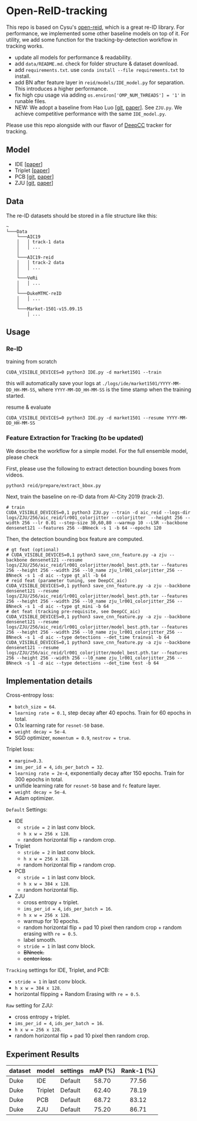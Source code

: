 # Open-ReID-tracking

This repo is based on Cysu's [open-reid](https://github.com/Cysu/open-reid), which is a great re-ID library. For performance, we implemented some other baseline models on top of it. For utility, we add some function for the tracking-by-detection workflow in tracking works. 

- update all models for performance & readability. 
- add ```data/README.md```. check for folder structure & dataset download. 
- add ```requirements.txt```. use ```conda install --file requirements.txt``` to install. 
- add BN after feature layer in ```reid/models/IDE_model.py``` for separation. This introduces a higher performance.
- fix high cpu usage via adding ```os.environ['OMP_NUM_THREADS'] = '1'``` in runable files. 
- NEW: We adopt a baseline from Hao Luo \[[git](https://github.com/michuanhaohao/reid-strong-baseline), [paper](https://arxiv.org/abs/1903.07071)\]. See ```ZJU.py```. We achieve competitive performance with the same `IDE_model.py`. 

Please use this repo alongside with our flavor of [DeepCC](https://github.com/hou-yz/DeepCC_aic) tracker for tracking. 

## Model
- IDE \[[paper](https://www.cv-foundation.org/openaccess/content_iccv_2015/papers/Zheng_Scalable_Person_Re-Identification_ICCV_2015_paper.pdf)\]
- Triplet \[[paper](https://arxiv.org/abs/1703.07737)\]
- PCB \[[git](https://github.com/syfafterzy/PCB_RPP_for_reID), [paper](http://openaccess.thecvf.com/content_ECCV_2018/papers/Yifan_Sun_Beyond_Part_Models_ECCV_2018_paper.pdf)\]
- ZJU \[[git](https://github.com/michuanhaohao/reid-strong-baseline), [paper](https://arxiv.org/abs/1903.07071)\]


## Data
The re-ID datasets should be stored in a file structure like this:
```
~
└───Data
    └───AIC19
    │   │ track-1 data
    │   │ ...
    │
    └───AIC19-reid
    │   │ track-2 data
    │   │ ...
    │
    └───VeRi
    │   │ ...
    │
    └───DukeMTMC-reID
    │   │ ...
    │
    └───Market-1501-v15.09.15
        │ ...
```


## Usage
### Re-ID
training from scratch
```shell script
CUDA_VISIBLE_DEVICES=0 python3 IDE.py -d market1501 --train
```
this will automatically save your logs at `./logs/ide/market1501/YYYY-MM-DD_HH-MM-SS`, where `YYYY-MM-DD_HH-MM-SS` is the time stamp when the training started. 

resume & evaluate
```shell script
CUDA_VISIBLE_DEVICES=0 python3 IDE.py -d market1501 --resume YYYY-MM-DD_HH-MM-SS
```

### Feature Extraction for Tracking (to be updated)
We describe the workflow for a simple model. For the full ensemble model, please check 

First, please use the following to extract detection bounding boxes from videos.
```shell script
python3 reid/prepare/extract_bbox.py
```

Next, train the baseline on re-ID data from AI-City 2019 (track-2). 
```shell script
# train
CUDA_VISIBLE_DEVICES=0,1 python3 ZJU.py --train -d aic_reid --logs-dir logs/ZJU/256/aic_reid/lr001_colorjitter --colorjitter  --height 256 --width 256 --lr 0.01 --step-size 30,60,80 --warmup 10 --LSR --backbone densenet121 --features 256 --BNneck -s 1 -b 64 --epochs 120
```
Then, the detection bounding box feature are computed. 
```shell script
# gt feat (optional)
# CUDA_VISIBLE_DEVICES=0,1 python3 save_cnn_feature.py -a zju --backbone densenet121 --resume logs/ZJU/256/aic_reid/lr001_colorjitter/model_best.pth.tar --features 256 --height 256 --width 256 --l0_name zju_lr001_colorjitter_256 --BNneck -s 1 -d aic --type gt_all -b 64
# reid feat (parameter tuning, see DeepCC_aic)
CUDA_VISIBLE_DEVICES=0,1 python3 save_cnn_feature.py -a zju --backbone densenet121 --resume logs/ZJU/256/aic_reid/lr001_colorjitter/model_best.pth.tar --features 256 --height 256 --width 256 --l0_name zju_lr001_colorjitter_256 --BNneck -s 1 -d aic --type gt_mini -b 64
# det feat (tracking pre-requisite, see DeepCC_aic)
CUDA_VISIBLE_DEVICES=0,1 python3 save_cnn_feature.py -a zju --backbone densenet121 --resume logs/ZJU/256/aic_reid/lr001_colorjitter/model_best.pth.tar --features 256 --height 256 --width 256 --l0_name zju_lr001_colorjitter_256 --BNneck -s 1 -d aic --type detections --det_time trainval -b 64
CUDA_VISIBLE_DEVICES=0,1 python3 save_cnn_feature.py -a zju --backbone densenet121 --resume logs/ZJU/256/aic_reid/lr001_colorjitter/model_best.pth.tar --features 256 --height 256 --width 256 --l0_name zju_lr001_colorjitter_256 --BNneck -s 1 -d aic --type detections --det_time test -b 64
```

## Implementation details

Cross-entropy loss:
- `batch_size = 64`.
- `learning rate = 0.1`, step decay after 40 epochs. Train for 60 epochs in total.
- 0.1x learning rate for `resnet-50` base.
- `weight decay = 5e-4`.
- SGD optimizer, `momentum = 0.9`, `nestrov = true`.

Triplet loss:
- `margin=0.3`.
- `ims_per_id = 4`, `ids_per_batch = 32`.
- `learning rate = 2e-4`, exponentially decay after 150 epochs. Train for 300 epochs in total.
- unifide learning rate for `resnet-50` base and `fc` feature layer.
- `weight decay = 5e-4`.
- Adam optimizer.


`Default` Settings:
- IDE 
  - `stride = 2` in last conv block.
  - `h x w = 256 x 128`.
  - random horizontal flip + random crop.
- Triplet
  - `stride = 2` in last conv block.
  - `h x w = 256 x 128`.
  - random horizontal flip + random crop.
- PCB
  - `stride = 1` in last conv block.
  - `h x w = 384 x 128`.
  - random horizontal flip.
- ZJU
  - cross entropy + triplet.
  - `ims_per_id = 4`, `ids_per_batch = 16`.
  - `h x w = 256 x 128`.
  - warmup for 10 epochs.
  - random horizontal flip + pad 10 pixel then random crop + random erasing with `re = 0.5`.
  - label smooth.
  - `stride = 1` in last conv block.
  - ~~BNneck.~~
  - ~~center loss.~~

`Tracking` settings for IDE, Triplet, and PCB:
- `stride = 1` in last conv block.
- `h x w = 384 x 128`.
- horizontal flipping + Random Erasing with `re = 0.5`.

`Raw` setting for ZJU:
  - cross entropy + triplet.
  - `ims_per_id = 4`, `ids_per_batch = 16`.
  - `h x w = 256 x 128`.
  - random horizontal flip + pad 10 pixel then random crop.



## Experiment Results

| dataset | model  | settings                        | mAP (%) | Rank-1 (%) |
| ---     | ---    | ---                             | :---: | :---: |
| Duke|IDE|Default                                   | 58.70 | 77.56 |
| Duke|Triplet|Default                               | 62.40 | 78.19 |
| Duke|PCB|Default                                   | 68.72 | 83.12 |
| Duke|ZJU|Default                                   | 75.20 | 86.71 |

<!---
| Duke|IDE|Default                                | 51.65 | 71.10 |
| Duke|IDE|Tracking w/ crop                      | 58.05 | 75.63 |
| Duke|IDE|Tracking                              | 62.93 | 79.67 |
| Duke|Triplet|Default                                     | 59.76 | 76.26 |
| Duke|Triplet|Tracking w/ crop                           | 63.50 | 78.19 |
| Duke|Triplet|Tracking                                   | 66.44 | 81.33 |
| Duke|PCB|Default' (Tracking w/o RE)                | 68.41 | 83.12 |
| Duke|PCB|Default' + fc64                        | 68.06 | 82.76 |
| Duke|PCB|Default' + NOT normalizing stripes     | 66.01 | 83.17 |
| Duke|PCB|Tracking                              | 68.70 | 82.81 |
| Duke|PCB|Tracking + fc64                       | 68.59 | 82.85 |
-->
